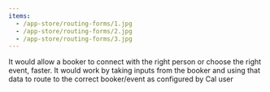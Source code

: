 ```yaml
---
items:
  - /app-store/routing-forms/1.jpg
  - /app-store/routing-forms/2.jpg
  - /app-store/routing-forms/3.jpg
---
```


It would allow a booker to connect with the right person or choose the right event, faster. It would work by taking inputs from the booker and using that data to route to the correct booker/event as configured by Cal user
